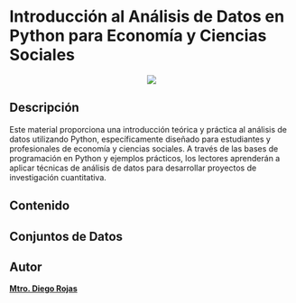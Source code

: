 # Introducción al Análisis de Datos en Python para Economía y Ciencias Sociales


<p align="center">
    <a href="#Contribuciones" title="Contributions are welcome"><img src="https://img.shields.io/badge/contributions-welcome-green.svg"></a>
</p>


## Descripción 

Este material proporciona una introducción teórica y práctica al análisis de datos utilizando Python, específicamente diseñado para estudiantes y profesionales de economía y ciencias sociales. A través de las bases de programación en Python y ejemplos prácticos, los lectores aprenderán a aplicar técnicas de análisis de datos para desarrollar proyectos de investigación cuantitativa.


## Contenido

## Conjuntos de Datos 

## Autor 
**[Mtro. Diego Rojas](https://www.linkedin.com/in/diegorojas12/)**




